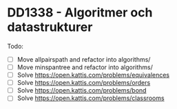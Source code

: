 # DD1338 - Algoritmer och datastrukturer

Todo:
  * [ ] Move allpairspath and refactor into algorithms/
  * [ ] Move minspantree and refactor into algorithms/
  * [ ] Solve https://open.kattis.com/problems/equivalences
  * [ ] Solve https://open.kattis.com/problems/orders
  * [ ] Solve https://open.kattis.com/problems/bond
  * [ ] Solve https://open.kattis.com/problems/classrooms
